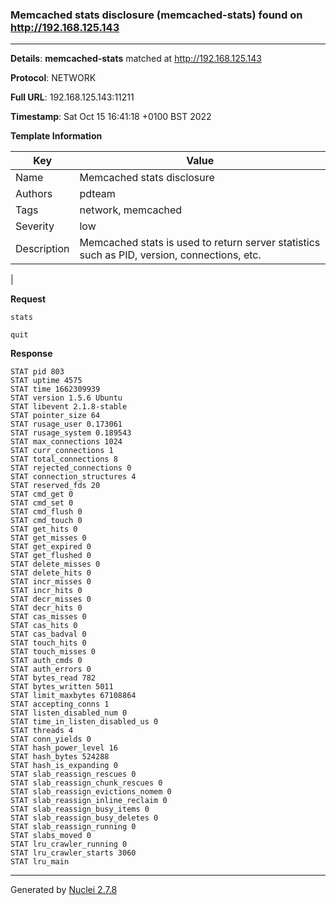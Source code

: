 ### Memcached stats disclosure (memcached-stats) found on http://192.168.125.143
---
**Details**: **memcached-stats**  matched at http://192.168.125.143

**Protocol**: NETWORK

**Full URL**: 192.168.125.143:11211

**Timestamp**: Sat Oct 15 16:41:18 +0100 BST 2022

**Template Information**

| Key | Value |
|---|---|
| Name | Memcached stats disclosure |
| Authors | pdteam |
| Tags | network, memcached |
| Severity | low |
| Description | Memcached stats is used to return server statistics such as PID, version, connections, etc.
 |

**Request**
```http
stats

quit

```

**Response**
```http
STAT pid 803
STAT uptime 4575
STAT time 1662309939
STAT version 1.5.6 Ubuntu
STAT libevent 2.1.8-stable
STAT pointer_size 64
STAT rusage_user 0.173061
STAT rusage_system 0.189543
STAT max_connections 1024
STAT curr_connections 1
STAT total_connections 8
STAT rejected_connections 0
STAT connection_structures 4
STAT reserved_fds 20
STAT cmd_get 0
STAT cmd_set 0
STAT cmd_flush 0
STAT cmd_touch 0
STAT get_hits 0
STAT get_misses 0
STAT get_expired 0
STAT get_flushed 0
STAT delete_misses 0
STAT delete_hits 0
STAT incr_misses 0
STAT incr_hits 0
STAT decr_misses 0
STAT decr_hits 0
STAT cas_misses 0
STAT cas_hits 0
STAT cas_badval 0
STAT touch_hits 0
STAT touch_misses 0
STAT auth_cmds 0
STAT auth_errors 0
STAT bytes_read 782
STAT bytes_written 5011
STAT limit_maxbytes 67108864
STAT accepting_conns 1
STAT listen_disabled_num 0
STAT time_in_listen_disabled_us 0
STAT threads 4
STAT conn_yields 0
STAT hash_power_level 16
STAT hash_bytes 524288
STAT hash_is_expanding 0
STAT slab_reassign_rescues 0
STAT slab_reassign_chunk_rescues 0
STAT slab_reassign_evictions_nomem 0
STAT slab_reassign_inline_reclaim 0
STAT slab_reassign_busy_items 0
STAT slab_reassign_busy_deletes 0
STAT slab_reassign_running 0
STAT slabs_moved 0
STAT lru_crawler_running 0
STAT lru_crawler_starts 3060
STAT lru_main
```


---
Generated by [Nuclei 2.7.8](https://github.com/projectdiscovery/nuclei)